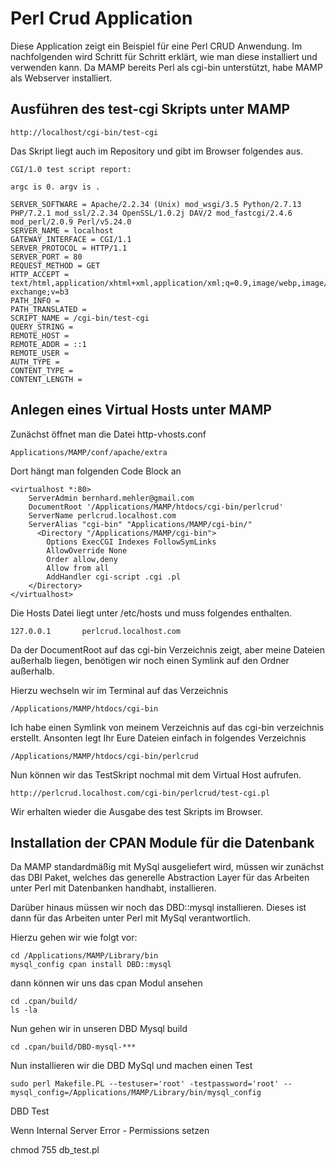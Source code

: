# Perl Crud Application

Diese Application zeigt ein Beispiel für eine Perl CRUD Anwendung. Im nachfolgenden wird Schritt für Schritt erklärt, wie man diese installiert und verwenden kann. Da MAMP bereits Perl als cgi-bin unterstützt, habe MAMP als Webserver installiert.

## Ausführen des test-cgi Skripts unter MAMP

```
http://localhost/cgi-bin/test-cgi
```

Das Skript liegt auch im Repository und gibt im Browser folgendes aus.

```
CGI/1.0 test script report:

argc is 0. argv is .

SERVER_SOFTWARE = Apache/2.2.34 (Unix) mod_wsgi/3.5 Python/2.7.13 PHP/7.2.1 mod_ssl/2.2.34 OpenSSL/1.0.2j DAV/2 mod_fastcgi/2.4.6 mod_perl/2.0.9 Perl/v5.24.0
SERVER_NAME = localhost
GATEWAY_INTERFACE = CGI/1.1
SERVER_PROTOCOL = HTTP/1.1
SERVER_PORT = 80
REQUEST_METHOD = GET
HTTP_ACCEPT = text/html,application/xhtml+xml,application/xml;q=0.9,image/webp,image/apng,*/*;q=0.8,application/signed-exchange;v=b3
PATH_INFO = 
PATH_TRANSLATED = 
SCRIPT_NAME = /cgi-bin/test-cgi
QUERY_STRING = 
REMOTE_HOST =
REMOTE_ADDR = ::1
REMOTE_USER =
AUTH_TYPE =
CONTENT_TYPE =
CONTENT_LENGTH =
```

## Anlegen eines Virtual Hosts unter MAMP

Zunächst öffnet man die Datei http-vhosts.conf

```
Applications/MAMP/conf/apache/extra
```

Dort hängt man folgenden Code Block an

```
<virtualhost *:80>
    ServerAdmin bernhard.mehler@gmail.com
    DocumentRoot '/Applications/MAMP/htdocs/cgi-bin/perlcrud'
    ServerName perlcrud.localhost.com
    ServerAlias "cgi-bin" "Applications/MAMP/cgi-bin/"
      <Directory "/Applications/MAMP/cgi-bin">
	    Options ExecCGI Indexes FollowSymLinks        
	    AllowOverride None
        Order allow,deny
        Allow from all
        AddHandler cgi-script .cgi .pl
    </Directory>
</virtualhost>
```

Die Hosts Datei liegt unter /etc/hosts und muss folgendes enthalten.

```
127.0.0.1       perlcrud.localhost.com
```

Da der DocumentRoot auf das cgi-bin Verzeichnis zeigt, aber meine Dateien außerhalb liegen, benötigen wir noch einen Symlink auf den Ordner außerhalb.

Hierzu wechseln wir im Terminal auf das Verzeichnis 
```
/Applications/MAMP/htdocs/cgi-bin
```

Ich habe einen Symlink von meinem Verzeichnis auf das cgi-bin verzeichnis erstellt. Ansonten legt Ihr Eure Dateien einfach in folgendes Verzeichnis

```
/Applications/MAMP/htdocs/cgi-bin/perlcrud
```

Nun können wir das TestSkript nochmal mit dem Virtual Host aufrufen.

```
http://perlcrud.localhost.com/cgi-bin/perlcrud/test-cgi.pl
```

Wir erhalten wieder die Ausgabe des test Skripts im Browser.

## Installation der CPAN Module für die Datenbank

Da MAMP standardmäßig mit MySql ausgeliefert wird, müssen wir zunächst das DBI Paket, welches das generelle Abstraction Layer für das Arbeiten unter Perl mit Datenbanken handhabt, installieren.

Darüber hinaus müssen wir noch das DBD::mysql installieren. Dieses ist dann für das Arbeiten unter Perl mit MySql verantwortlich.

Hierzu gehen wir wie folgt vor:

```
cd /Applications/MAMP/Library/bin
mysql_config cpan install DBD::mysql
```

dann können wir uns das cpan Modul ansehen

```
cd .cpan/build/
ls -la
```

Nun gehen wir in unseren DBD Mysql build

```
cd .cpan/build/DBD-mysql-***
```

Nun installieren wir die DBD MySql und machen einen Test

```
sudo perl Makefile.PL --testuser='root' -testpassword='root' --mysql_config=/Applications/MAMP/Library/bin/mysql_config
```


DBD Test

Wenn Internal Server Error - Permissions setzen

chmod 755 db_test.pl